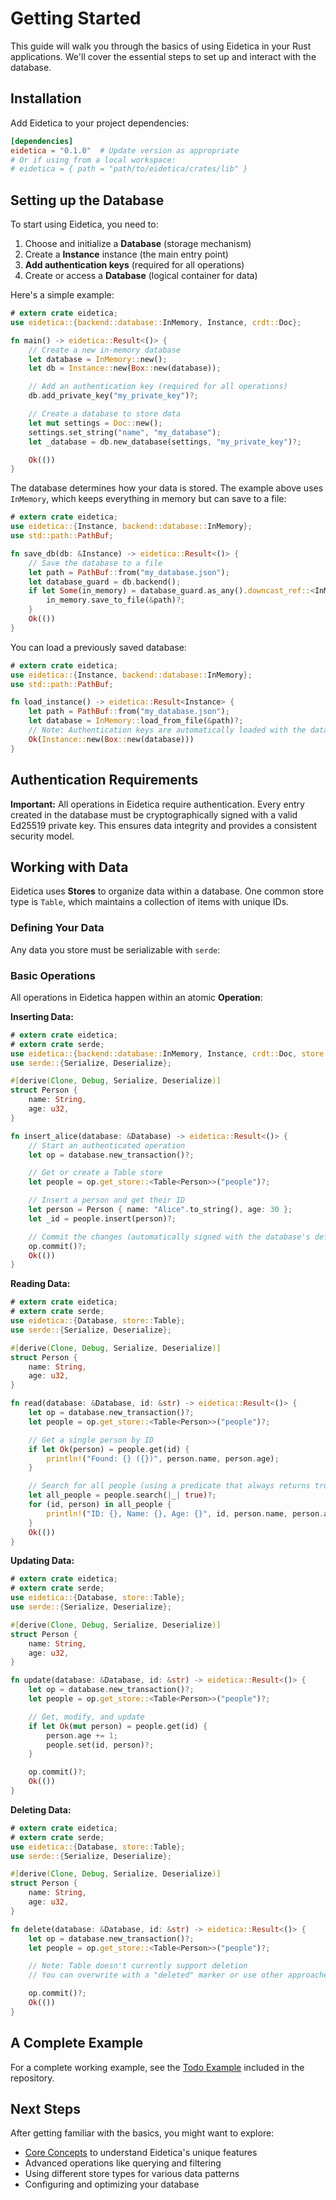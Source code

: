 # Getting Started

This guide will walk you through the basics of using Eidetica in your Rust applications. We'll cover the essential steps to set up and interact with the database.

## Installation

<!-- TODO: Add proper installation instructions once published -->

Add Eidetica to your project dependencies:

```toml
[dependencies]
eidetica = "0.1.0"  # Update version as appropriate
# Or if using from a local workspace:
# eidetica = { path = "path/to/eidetica/crates/lib" }
```

## Setting up the Database

To start using Eidetica, you need to:

1. Choose and initialize a **Database** (storage mechanism)
2. Create a **Instance** instance (the main entry point)
3. **Add authentication keys** (required for all operations)
4. Create or access a **Database** (logical container for data)

Here's a simple example:

```rust
# extern crate eidetica;
use eidetica::{backend::database::InMemory, Instance, crdt::Doc};

fn main() -> eidetica::Result<()> {
    // Create a new in-memory database
    let database = InMemory::new();
    let db = Instance::new(Box::new(database));

    // Add an authentication key (required for all operations)
    db.add_private_key("my_private_key")?;

    // Create a database to store data
    let mut settings = Doc::new();
    settings.set_string("name", "my_database");
    let _database = db.new_database(settings, "my_private_key")?;

    Ok(())
}
```

The database determines how your data is stored. The example above uses `InMemory`, which keeps everything in memory but can save to a file:

```rust
# extern crate eidetica;
use eidetica::{Instance, backend::database::InMemory};
use std::path::PathBuf;

fn save_db(db: &Instance) -> eidetica::Result<()> {
    // Save the database to a file
    let path = PathBuf::from("my_database.json");
    let database_guard = db.backend();
    if let Some(in_memory) = database_guard.as_any().downcast_ref::<InMemory>() {
        in_memory.save_to_file(&path)?;
    }
    Ok(())
}
```

You can load a previously saved database:

```rust
# extern crate eidetica;
use eidetica::{Instance, backend::database::InMemory};
use std::path::PathBuf;

fn load_instance() -> eidetica::Result<Instance> {
    let path = PathBuf::from("my_database.json");
    let database = InMemory::load_from_file(&path)?;
    // Note: Authentication keys are automatically loaded with the database if they exist
    Ok(Instance::new(Box::new(database)))
}
```

## Authentication Requirements

**Important:** All operations in Eidetica require authentication. Every entry created in the database must be cryptographically signed with a valid Ed25519 private key. This ensures data integrity and provides a consistent security model.

## Working with Data

Eidetica uses **Stores** to organize data within a database. One common store type is `Table`, which maintains a collection of items with unique IDs.

### Defining Your Data

Any data you store must be serializable with `serde`:

### Basic Operations

All operations in Eidetica happen within an atomic **Operation**:

**Inserting Data:**

```rust
# extern crate eidetica;
# extern crate serde;
use eidetica::{backend::database::InMemory, Instance, crdt::Doc, store::Table, Database};
use serde::{Serialize, Deserialize};

#[derive(Clone, Debug, Serialize, Deserialize)]
struct Person {
    name: String,
    age: u32,
}

fn insert_alice(database: &Database) -> eidetica::Result<()> {
    // Start an authenticated operation
    let op = database.new_transaction()?;

    // Get or create a Table store
    let people = op.get_store::<Table<Person>>("people")?;

    // Insert a person and get their ID
    let person = Person { name: "Alice".to_string(), age: 30 };
    let _id = people.insert(person)?;

    // Commit the changes (automatically signed with the database's default key)
    op.commit()?;
    Ok(())
}
```

**Reading Data:**

```rust
# extern crate eidetica;
# extern crate serde;
use eidetica::{Database, store::Table};
use serde::{Serialize, Deserialize};

#[derive(Clone, Debug, Serialize, Deserialize)]
struct Person {
    name: String,
    age: u32,
}

fn read(database: &Database, id: &str) -> eidetica::Result<()> {
    let op = database.new_transaction()?;
    let people = op.get_store::<Table<Person>>("people")?;

    // Get a single person by ID
    if let Ok(person) = people.get(id) {
        println!("Found: {} ({})", person.name, person.age);
    }

    // Search for all people (using a predicate that always returns true)
    let all_people = people.search(|_| true)?;
    for (id, person) in all_people {
        println!("ID: {}, Name: {}, Age: {}", id, person.name, person.age);
    }
    Ok(())
}
```

**Updating Data:**

```rust
# extern crate eidetica;
# extern crate serde;
use eidetica::{Database, store::Table};
use serde::{Serialize, Deserialize};

#[derive(Clone, Debug, Serialize, Deserialize)]
struct Person {
    name: String,
    age: u32,
}

fn update(database: &Database, id: &str) -> eidetica::Result<()> {
    let op = database.new_transaction()?;
    let people = op.get_store::<Table<Person>>("people")?;

    // Get, modify, and update
    if let Ok(mut person) = people.get(id) {
        person.age += 1;
        people.set(id, person)?;
    }

    op.commit()?;
    Ok(())
}
```

**Deleting Data:**

```rust
# extern crate eidetica;
# extern crate serde;
use eidetica::{Database, store::Table};
use serde::{Serialize, Deserialize};

#[derive(Clone, Debug, Serialize, Deserialize)]
struct Person {
    name: String,
    age: u32,
}

fn delete(database: &Database, id: &str) -> eidetica::Result<()> {
    let op = database.new_transaction()?;
    let people = op.get_store::<Table<Person>>("people")?;

    // Note: Table doesn't currently support deletion
    // You can overwrite with a "deleted" marker or use other approaches

    op.commit()?;
    Ok(())
}
```

## A Complete Example

For a complete working example, see the [Todo Example](../../examples/todo/README.md) included in the repository.

## Next Steps

After getting familiar with the basics, you might want to explore:

- [Core Concepts](core_concepts.md) to understand Eidetica's unique features
- Advanced operations like querying and filtering
- Using different store types for various data patterns
- Configuring and optimizing your database
